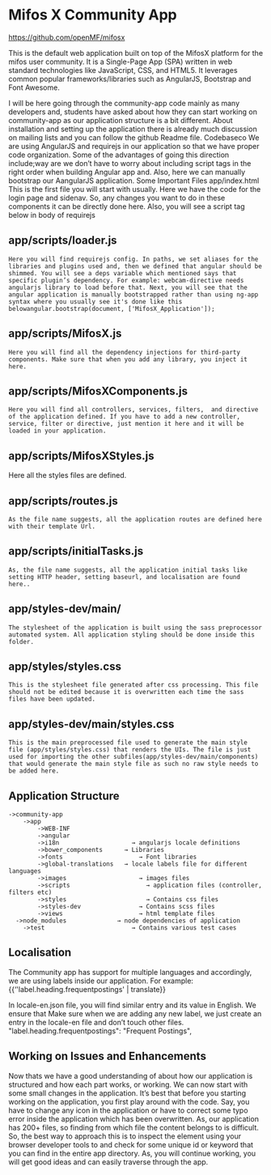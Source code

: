 # Mifos X Community App
https://github.com/openMF/mifosx

This is the default web application built on top of the MifosX platform for the mifos user community. It is a Single-Page App (SPA) written in web standard technologies like JavaScript, CSS,  and HTML5. It leverages common popular frameworks/libraries such as AngularJS, Bootstrap and Font Awesome.

I will be here going through the community-app code mainly as many developers and, students have asked about how they can start working on community-app as our application structure is a bit different. About installation and setting up the application there is already much discussion on mailing lists and you can follow the github Readme file.
Codebaseco
We are using AngularJS and requirejs in our application so that we have proper code organization. Some of the advantages of going this direction include;way are we don’t have to worry about including script tags in the right order when building Angular app and. Also, here we can manually bootstrap our AangularJS application. Some Important Files
app/index.html
	This is the first file you will start with usually. Here we have the code for the login page and sidenav. So, any changes you want to do in these components it can be directly done here. Also, you will see a script tag below in body of requirejs

<script type='text/javascript' data-main="scripts/loader.js" src='bower_components/requirejs/require.js'></script>

## app/scripts/loader.js



	Here you will find requirejs config. In paths, we set aliases for the libraries and plugins used and, then we defined that angular should be shimmed. You will see a deps variable which mentioned says that specific plugin’s dependency. For example: webcam-directive needs angularjs library to load before that. Next, you will see that the angular application is manually bootstrapped rather than using ng-app syntax where you usually see it's done like this belowangular.bootstrap(document, ['MifosX_Application']);

## app/scripts/MifosX.js



	Here you will find all the dependency injections for third-party components. Make sure that when you add any library, you inject it here. 

## app/scripts/MifosXComponents.js



	Here you will find all controllers, services, filters,  and directive of the application defined. If you have to add a new controller, service, filter or directive, just mention it here and it will be loaded in your application. 

## app/scripts/MifosXStyles.js



Here all the styles files are defined. 

## app/scripts/routes.js



	As the file name suggests, all the application routes are defined here with their template Url. 

## app/scripts/initialTasks.js



	As, the file name suggests, all the application initial tasks like setting HTTP header, setting baseurl, and localisation are found here..

## app/styles-dev/main/



	The stylesheet of the application is built using the sass preprocessor automated system. All application styling should be done inside this folder.

## app/styles/styles.css



	This is the stylesheet file generated after css processing. This file should not be edited because it is overwritten each time the sass files have been updated.

## app/styles-dev/main/styles.css



	This is the main preprocessed file used to generate the main style file (app/styles/styles.css) that renders the UIs. The file is just used for importing the other subfiles(app/styles-dev/main/components) that would generate the main style file as such no raw style needs to be added here.


## Application Structure

	->community-app
		->app
			->WEB-INF
			->angular
			->i18n			          → angularjs locale definitions 
			->bower_components		→ Libraries
			->fonts				        → Font libraries
			->global-translations	→ locale labels file for different languages 
			->images			        → images files 
			->scripts				      → application files (controller, filters etc)
			->styles				      → Contains css files
			->styles-dev			    → Contains scss files 
			->views				        → html template files
      ->node_modules			  → node dependencies of application
	    ->test					      → Contains various test cases
    
    
## Localisation

The Community app has support for multiple languages and accordingly, we are using labels inside our application. For example: 
{{‘'label.heading.frequentpostings' | translate}}

In locale-en.json file, you will find similar entry and its value in English. We ensure that Make sure when we are adding any new label, we just create an entry in the locale-en file and don’t touch other files. 
"label.heading.frequentpostings": "Frequent Postings",



## Working on Issues and Enhancements

Now thats we have a good understanding of about how our application is structured and how each part works, or working. We can now start with some small changes in the application. It’s best that before you starting working on the application, you first play around with the code. 
Say, you have to change any icon in the application or have to correct some typo error inside the application which has been overwritten. As, our application has 200+ files, so finding  from which file the content belongs to is difficult. So, the best way to approach this is to inspect the element using your browser developer tools to and check for some unique id or keyword that you can find in the entire app directory. As, you will continue working, you will get  good ideas and can easily traverse through the app. 


 

